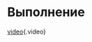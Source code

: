 <!-- TITLE: Онда в брейкинг -->
<!-- SUBTITLE: A quick summary of Ondabreaking -->

# Выполнение
[video](/files/ondaBreaking.mp4){.video}
